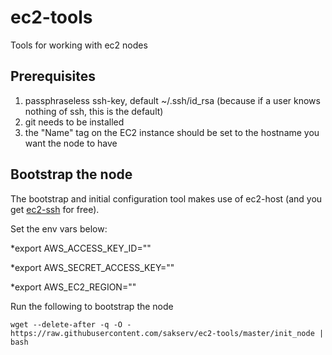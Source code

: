 ec2-tools
=========

Tools for working with ec2 nodes

Prerequisites
-------------
1. passphraseless ssh-key, default ~/.ssh/id_rsa (because if a user knows nothing of ssh, this is the default)
2. git needs to be installed
3. the "Name" tag on the EC2 instance should be set to the hostname you want the node to have

Bootstrap the node
------------------
The bootstrap and initial configuration tool makes use of ec2-host (and you get [ec2-ssh](https://github.com/Instagram/ec2-ssh) for free). 

Set the env vars below:

*export AWS_ACCESS_KEY_ID=""

*export AWS_SECRET_ACCESS_KEY=""

*export AWS_EC2_REGION=""

Run the following to bootstrap the node

`wget --delete-after -q -O - https://raw.githubusercontent.com/sakserv/ec2-tools/master/init_node | bash`
